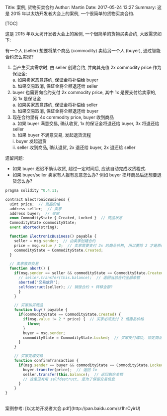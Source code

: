 Title: 案例, 货物买卖合约
Author: Martin
Date: 2017-05-24 13:27
Summary: 这是 2015 年以太坊开发者大会上的案例, 一个很简单的货物买卖合约.

[TOC]

这是 2015 年以太坊开发者大会上的案例, 一个很简单的货物买卖合约, 大致需求如下:

有一个人 (seller) 想要将某个商品 (commodity) 卖给另一个人 (buyer), 通过智能合约怎么实现?

1. 当产生买卖需求时, 由 seller 创建合约, 并向其充值 2x commodity price 作为保证金;<br>
  a. 如果卖家恶意违约, 保证金将补偿给 buyer<br>
  b. 如果交易取消, 保证金将全额退还给 seller<br>
2. buyer 也需要向合约支付 2x commodity price, 其中 1x 是要支付给卖家的, 另 1x 是保证金<br>
  a. 如果买家恶意违约, 保证金将补偿给 seller<br>
  b. 如果交易取消, 保证金将全额退还给 buyer<br>
3. 现在合约里有 4x commodity price, buyer 收到商品<br>
  a. 如果 buyer 满意交易, 确认收货, 1x 的保证金将退还给 buyer, 3x 将退还给 seller<br>
  b. 如果 buyer 不满意交易, 发起退货流程<br>
    i. buyer 发起退货<br>
    ii. seller  收到商品, 确认退货, 2x 退还给 buyer, 2x 退还给 seller<br>

遗留问题:<br>
  - 如果 buyer 迟迟不确认收货, 超过一定时间后, 应该自动完成收货程式.<br>
  - 如果 buyer/seller 卖家有人报有恶意怎么办? 例如 buyer 损坏商品后还想要退货怎么办?<br>

```javascript
pragma solidity ^0.4.11;

contract ElectronicBusiness {
  uint price;  // 商品价格
  address seller;  // 卖家
  address buyer;  // 买家
  enum CommodityState { Created, Locked }  // 商品状态
  CommodityState commodityState;
  event aborted(string);

  function ElectronicBusiness() payable {
    seller = msg.sender;  // 由卖家创建合约
    price = msg.value / 2;  // 卖家需要支付 2x 的商品价格, 所以要除 2 才是原价
    commodityState = CommodityState.Created;
  }

  // 卖家放弃交易
  function abort() {
    if(msg.sender == seller && commodityState == CommodityState.Created) {
      // seller.transfer(this.balance);  // 返回当前合约全部余额
      aborted("交易放弃");
      selfdestruct(seller); // 销毁合约 + 转移金额?
      }
    }

    // 买家购买商品
    function buy() payable {
      if(commodityState == CommodityState.Created) {
        if(msg.value != 2 * price) {  // 买家必须支付 2 倍商品价格
          throw;
        }
        buyer = msg.sender;
        commodityState = CommodityState.Locked;  // 买家支付成功, 锁定商品
      }
    }

    // 买家完成交易
    function confirmTransaction {
      if(msg.sender == buyer && commodityState == CommodityState.Locked) {
        buyer.transfer(price);  // 返回 1x
        seller.transfer(this.balance);  // 返回剩余金额
        // 这里没有用 selfdestruct, 是为了保留交易信息
      }
    }
}
```
<br>
案例参考: [以太坊开发者大会.pdf](http://pan.baidu.com/s/1hrCyirU)